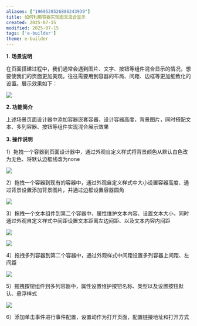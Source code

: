 ```yaml
---
aliases: ["1969528526886243939"]
title: 如何利用容器实现图文混合显示
created: 2025-07-15
modified: 2025-07-15
tags: ['e-builder']
theme: e-builder
---
```


**1.** **场景说明**

在页面搭建过程中，我们通常会遇到图片、文字、按钮等组件混合显示的情况，想要使我们的页面更加美观，往往需要用到容器的布局、间距、边框等更加细致化的设置。展示效果如下：

![](https://myhelpdoc.oss-cn-heyuan.aliyuncs.com/mdimages/926135158cd27643581cd27c508a8414.jpg)

**2. 功能简介**

上述场景页面设计器中添加容器嵌套容器，设计容器高度，背景图片，同时搭配文本、多列容器、按钮等组件实现混合展示效果

**3. 操作说明**

1）拖拽一个容器到页面设计器中，通过外观自定义样式将背景颜色从默认白色改为无色、将默认边框线改为none

![](https://myhelpdoc.oss-cn-heyuan.aliyuncs.com/mdimages/41489eb4914f09b67c20befe016023f1.jpg)

2）拖拽一个容器到现有的容器中，通过外观自定义样式中大小设置容器高度、通过背景设置添加背景图片，并通过边框设置容器圆角

![](https://myhelpdoc.oss-cn-heyuan.aliyuncs.com/mdimages/582fa44cf2a743a0e432000972c953b4.jpg)

3）拖拽一个文本组件到第二个容器中，属性维护文本内容、设置文本大小，同时通过外观自定义样式中间距设置文本距离左边间距、以及文本内容内间距

**![](https://myhelpdoc.oss-cn-heyuan.aliyuncs.com/mdimages/4e1567d94b5b45b3c204745d36c740cd.jpg)**

**![](https://myhelpdoc.oss-cn-heyuan.aliyuncs.com/mdimages/d250eae50c08abdb195bb793b2279068.jpg)**

4）拖拽多列容器到第二个容器中，通过外观样式中间距设置多列容器上间距、左间距

![](https://myhelpdoc.oss-cn-heyuan.aliyuncs.com/mdimages/54e32192732531758a61f8fe151d4d34.jpg)

5）拖拽按钮组件到多列容器中，属性设置维护按钮名称、类型以及设置按钮默认、悬浮样式

**![](https://myhelpdoc.oss-cn-heyuan.aliyuncs.com/mdimages/d3a8a44aad0c2124d6dd8cb5275c2d68.jpg)**

6）添加单击事件进行事件配置，设置动作为打开页面，配置链接地址和打开方式

